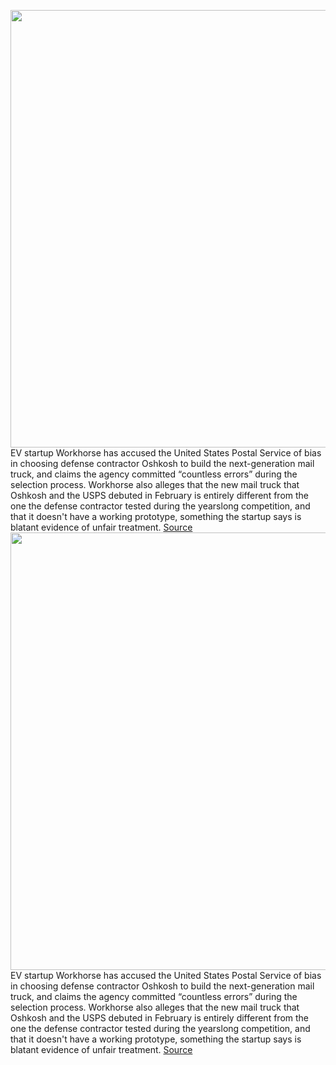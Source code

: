 <img src='https://cdn.vox-cdn.com/thumbor/D2a5eauL1rkQdh44OF14p05mZcY=/0x0:2560x1750/1200x800/filters:focal(1076x671:1484x1079)/cdn.vox-cdn.com/uploads/chorus_image/image/69530893/suburb2_9_scaled.0.jpg' width='700px' /><br/>
EV startup Workhorse has accused the United States Postal Service of bias in choosing defense contractor Oshkosh to build the next-generation mail truck, and claims the agency committed “countless errors” during the selection process. Workhorse also alleges that the new mail truck that Oshkosh and the USPS debuted in February is entirely different from the one the defense contractor tested during the yearslong competition, and that it doesn't have a working prototype, something the startup says is blatant evidence of unfair treatment.
<a href='https://www.theverge.com/2021/7/1/22557764/workhorse-complaint-oshkosh-usps-mail-truck-fight'> Source <a/><img src='https://cdn.vox-cdn.com/thumbor/D2a5eauL1rkQdh44OF14p05mZcY=/0x0:2560x1750/1200x800/filters:focal(1076x671:1484x1079)/cdn.vox-cdn.com/uploads/chorus_image/image/69530893/suburb2_9_scaled.0.jpg' width='700px' /><br/>
EV startup Workhorse has accused the United States Postal Service of bias in choosing defense contractor Oshkosh to build the next-generation mail truck, and claims the agency committed “countless errors” during the selection process. Workhorse also alleges that the new mail truck that Oshkosh and the USPS debuted in February is entirely different from the one the defense contractor tested during the yearslong competition, and that it doesn't have a working prototype, something the startup says is blatant evidence of unfair treatment.
<a href='https://www.theverge.com/2021/7/1/22557764/workhorse-complaint-oshkosh-usps-mail-truck-fight'> Source <a/>